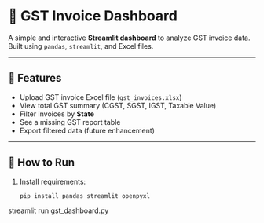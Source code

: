 
# 🧾 GST Invoice Dashboard

A simple and interactive **Streamlit dashboard** to analyze GST invoice data.  
Built using `pandas`, `streamlit`, and Excel files.

---

## 📌 Features

- Upload GST invoice Excel file (`gst_invoices.xlsx`)
- View total GST summary (CGST, SGST, IGST, Taxable Value)
- Filter invoices by **State**
- See a missing GST report table
- Export filtered data (future enhancement)

---

## 🚀 How to Run

1. Install requirements:
   ```bash
   pip install pandas streamlit openpyxl

streamlit run gst_dashboard.py




